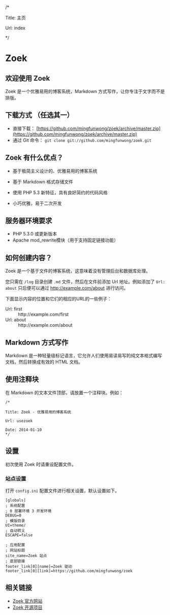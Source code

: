 /*

Title: 主页

Url: index

*/

# Zoek

## 欢迎使用 Zoek
Zoek 是一个优雅易用的博客系统，Markdown 方式写作，让你专注于文字而不是排版。

## 下载方式 （任选其一）
- 直接下载： [https://github.com/mingfunwong/zoek/archive/master.zip](https://github.com/mingfunwong/zoek/archive/master.zip)
- 通过 Git 命令： `git clone git://github.com/mingfunwong/zoek.git`

## Zoek 有什么优点？

- 基于极简主义设计的、优雅易用的博客系统

- 基于 Markdown 格式存储文件

- 使用 PHP 5.3 新特征，具有良好简约的代码风格

- 小巧优雅，易于二次开发

## 服务器环境要求
- PHP 5.3.0 或更新版本
- Apache mod_rewrite模块（用于支持固定链接功能）

## 如何创建内容？

Zoek 是一个基于文件的博客系统，这意味着没有管理后台和数据库处理。

您只需在 `/log` 目录创建 `.md` 文件，然后在文件前添加 Url 地址。例如添加了 `Url: about` 只后便可以通过 http://example.com/about 进行访问。

下面显示内容的位置和它们的相应的URL的一些例子：

<dl class="dl-horizontal">
  <dt>Url: first</dt>
	<dd>http://example.com/first</dd>
  <dt>Url: about</dt>
	<dd>http://example.com/about</dd>
</dl>


## Markdown 方式写作

Markdown 是一种轻量级标记语言，它允许人们使用易读易写的纯文本格式编写文档，然后转换成有效的 HTML 文档。


## 使用注释块

在 Markdown 的文本文件顶部，请放置一个注释块。例如：

	/*

	Title: Zoek - 优雅易用的博客系统
	
	Url: usezoek

	Date: 2014-01-10
	*/


## 设置

初次使用 Zoek 时请重设配置文件。

### 站点设置

打开 `config.ini` 配置文件进行相关设置，默认设置如下。

	[globals]
	; 系统配置
	; 0 部署环境 3 开发环境
	DEBUG=0
	; 模版目录
	UI=theme/
	; 自动转义
	ESCAPE=false
	
	; 应用配置
	; 网站标题
	site_name=Zoek 站点
	; 底部链接
	footer_link[0][name]=Zoek 驱动
	footer_link[0][link]=https://github.com/mingfunwong/zoek


## 相关链接

- [Zoek 官方网站](http://mingfunwong.com/zoek)
- [Zoek 开源项目](https://github.com/mingfunwong/zoek)
